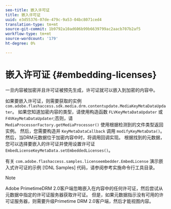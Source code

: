 ```yaml
---
seo-title: 嵌入许可证
title: 嵌入许可证
uuid: e3d55376-07de-479c-9a53-04bc8071ced4
translation-type: tm+mt
source-git-commit: 1b9792a10ad606b99b6639799ac2aacb707b2af5
workflow-type: tm+mt
source-wordcount: '179'
ht-degree: 0%

---
```



# 嵌入许可证 {#embedding-licenses}

一旦内容被加密并且许可证被预先生成，许可证就可以嵌入到加密的内容中。

如果要嵌入许可证，则需要获取的实例 `com.adobe.flashaccess.sdk.media.drm.contentupdate.MediaKeyMetaDataUpdater`。 如果您知道加密内容的类型，请使用构造函数 `FLVKeyMetaDataUpdater` 或 `F4VKeyMetaDataUpdater`;否则，请 `MediaProcessorFactory.getMediaProcessor()` 使用根据检测到的文件类型返回实例。 然后，您需要构造并 `KeyMetaDataCallback` 调用 `modifyKeyMetaData()`。 然后，当DRM元数据位于加密内容中时，将调用回调实现。 根据找到的元数据，您可以选择要嵌入的许可证并使用设置许可证 `EmbedLicenseKeyMetaData.setEmbeddedLicenses()`。

有关 `com.adobe.flashaccess.samples.licenseembedder.EmbedLicense` 演示嵌入式许可证的示例 [!DNL Samples] 代码，请参阅参考实施命令行工具目录。

>[!NOTE]
>
>Adobe PrimetimeDRM 2.0客户端忽略嵌入在内容中的任何许可证，然后尝试从元数据中指定的许可证服务器获取许可证。 但是，如果元数据指示没有可用的许可证服务器，则需要升级Primetime DRM 2.0客户端，然后才能视图内容。

